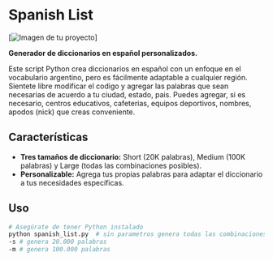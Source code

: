 # Spanish List 

[![Imagen de tu proyecto](image.png)]

**Generador de diccionarios en español personalizados.**

Este script Python crea diccionarios en español con un enfoque en el vocabulario argentino, pero es fácilmente adaptable a cualquier región.
Sientete libre modificar el codigo y agregar las palabras que sean necesarias de acuerdo a tu ciudad, estado, pais.
Puedes agregar, si es necesario, centros educativos, cafeterias, equipos deportivos, nombres, apodos (nick) que creas conveniente.


## Características
* **Tres tamaños de diccionario:** Short (20K palabras), Medium (100K palabras) y Large (todas las combinaciones posibles).
* **Personalizable:** Agrega tus propias palabras para adaptar el diccionario a tus necesidades específicas.


## Uso
```bash
# Asegúrate de tener Python instalado
python spanish_list.py  # sin parametros genera todas las combinaciones posibles
-s # genera 20.000 palabras
-m # genera 100.000 palabras 

